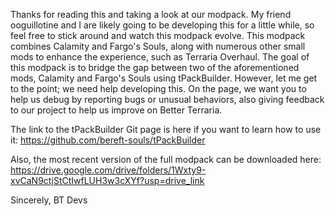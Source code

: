 Thanks for reading this and taking a look at our modpack. My friend ooguillotine and I are likely going to be developing this for a little while, so feel free to stick around and watch this modpack evolve. This modpack combines Calamity and Fargo's Souls, along with numerous other small mods to enhance the experience, such as Terraria Overhaul. The goal of this modpack is to bridge the gap between two of the aforementioned mods, Calamity and Fargo's Souls using tPackBuilder. However, let me get to the point; we need help developing this. On the page, we want you to help us debug by reporting bugs or unusual behaviors, also giving feedback to our project to help us improve on Better Terraria.

The link to the tPackBuilder Git page is here if you want to learn how to use it: https://github.com/bereft-souls/tPackBuilder

Also, the most recent version of the full modpack can be downloaded here: https://drive.google.com/drive/folders/1Wxty9-xvCaN9ctjStCtIwfLUH3w3cXYf?usp=drive_link

Sincerely, BT Devs
